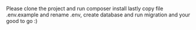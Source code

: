 Please clone the project and run composer install lastly copy file .env.example and rename .env, create database and run migration and your good to go :)
